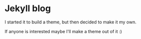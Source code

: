 # Jekyll blog

I started it to build a theme, but then decided to make it my own.

If anyone is interested maybe I'll make a theme out of it :)
